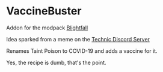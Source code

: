 # VaccineBuster

Addon for the modpack [Blightfall](https://www.technicpack.net/blightfall)

Idea sparked from a meme on the [Technic Discord Server](discord.gg/technic)

Renames Taint Poison to COVID-19 and adds a vaccine for it.

Yes, the recipe is dumb, that's the point.
